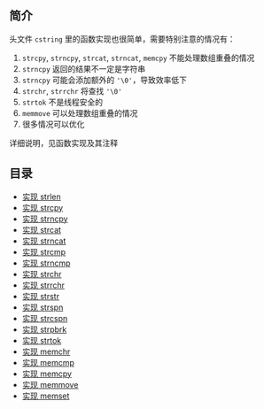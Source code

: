 
## 简介
头文件 `cstring` 里的函数实现也很简单，需要特别注意的情况有：

1. `strcpy`, `strncpy`, `strcat`, `strncat`, `memcpy` 不能处理数组重叠的情况
2. `strncpy` 返回的结果不一定是字符串
3. `strncpy` 可能会添加额外的 `'\0'`，导致效率低下
4. `strchr`, `strrchr` 将查找 `'\0'`
5. `strtok` 不是线程安全的 
6. `memmove` 可以处理数组重叠的情况 
7. 很多情况可以优化

详细说明，见函数实现及其注释

## 目录
* [实现 strlen](./strlen)
* [实现 strcpy](./strcpy)
* [实现 strncpy](./strncpy)
* [实现 strcat](./strcat)
* [实现 strncat](./strncat)
* [实现 strcmp](./strcmp)
* [实现 strncmp](./strncmp)
* [实现 strchr](./strchr)
* [实现 strrchr](./strrchr)
* [实现 strstr](./strstr)
* [实现 strspn](./strspn)
* [实现 strcspn](./strcspn)
* [实现 strpbrk](./strpbrk)
* [实现 strtok](./strtok)
* [实现 memchr](./memchr)
* [实现 memcmp](./memcmp)
* [实现 memcpy](./memcpy)
* [实现 memmove](./memmove)
* [实现 memset](./memset)

